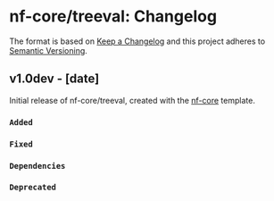 # nf-core/treeval: Changelog

The format is based on [Keep a Changelog](https://keepachangelog.com/en/1.0.0/)
and this project adheres to [Semantic Versioning](https://semver.org/spec/v2.0.0.html).

## v1.0dev - [date]

Initial release of nf-core/treeval, created with the [nf-core](https://nf-co.re/) template.

### `Added`

### `Fixed`

### `Dependencies`

### `Deprecated`
